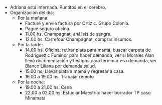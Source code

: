 - Adriana está internada. Puntitos en el cerebro.
- Organización del día:
    - Por la mañana: 
        - Facturé y envié factura por Ortiz c. Grupo Colonia.
        - Pagué seguro oficina.
        - 11.00 hs. Champagnat, análisis de sangre.
        - 12.00 hs. Carrefour Champagnat, comprar insumos.
    - Por la tarde:
        - 14.00 hs. Oficina: retirar plata para mamá, buscar carpeta de Rodríguez c Fuminor para hacer demanda, ver si Morales Alan llevó documentación y testigos para terminar esa demanda, ver Blanco Liliana por demanda salud.
        - 15.00 hs. Llevar plata a mamá y regresar a casa.
        - 16.00 a 19.00 hs. Trabajar remoto
    - Por la noche:
        - 19.00 a 21.00 hs. Cena
        - 22.00 a 02.00 hs. Estudiar Maestría: hacer borrador TP caso Minamata
